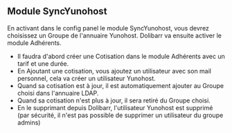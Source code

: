 ## Module SyncYunohost

En activant dans le config panel le module SyncYunohost, vous devrez choisissez un Groupe de l'annuaire Yunohost. Dolibarr va ensuite activer le module Adhérents. 
* Il faudra d'abord créer une Cotisation dans le module Adhérents avec un tarif et une durée. 
* En Ajoutant une cotisation, vous ajoutez un utilisateur avec son mail personnel, cela va créer un utilisateur Yunohost. 
* Quand sa cotisation est à jour, il est automatiquement ajouter au Groupe choisi dans l'annuaire LDAP. 
* Quand sa cotisation n'est plus à jour, il sera retiré du Groupe choisi.
* En le supprimant depuis Dolibarr, l'utilisateur Yunohost est supprimé (par sécurité, il n'est pas possible de supprimer un utilisateur du groupe admins)